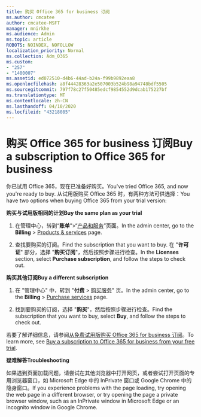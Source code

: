 ```yaml
---
title: 购买 Office 365 for business 订阅
ms.author: cmcatee
author: cmcatee-MSFT
manager: mnirkhe
ms.audience: Admin
ms.topic: article
ROBOTS: NOINDEX, NOFOLLOW
localization_priority: Normal
ms.collection: Adm_O365
ms.custom:
- "257"
- "1400007"
ms.assetid: ed072510-d4b6-44ad-b24a-f99b9892eaa8
ms.openlocfilehash: a8f44428363a2e507003b524b98a94748bdf5505
ms.sourcegitcommit: 797f78c27f50485edcf9854552d9dcab175227bf
ms.translationtype: MT
ms.contentlocale: zh-CN
ms.lasthandoff: 04/10/2020
ms.locfileid: "43218085"
---
```

# <a name="buy-a-subscription-to-office-365-for-business"></a><span data-ttu-id="72174-102">购买 Office 365 for business 订阅</span><span class="sxs-lookup"><span data-stu-id="72174-102">Buy a subscription to Office 365 for business</span></span>

<span data-ttu-id="72174-103">你已试用 Office 365，现在已准备好购买。</span><span class="sxs-lookup"><span data-stu-id="72174-103">You've tried Office 365, and now you're ready to buy.</span></span> <span data-ttu-id="72174-104">从试用版购买 Office 365 时，有两种方法可供选择：</span><span class="sxs-lookup"><span data-stu-id="72174-104">You have two options when buying Office 365 from your trial version:</span></span>
  
 <span data-ttu-id="72174-105">**购买与试用版相同的计划**</span><span class="sxs-lookup"><span data-stu-id="72174-105">**Buy the same plan as your trial**</span></span>
  
1. <span data-ttu-id="72174-106">在管理中心，转到“**账单**”\>“[产品和服务](https://go.microsoft.com/fwlink/p/?linkid=842054)”页面。</span><span class="sxs-lookup"><span data-stu-id="72174-106">In the admin center, go to the **Billing** \> [Products & services](https://go.microsoft.com/fwlink/p/?linkid=842054) page.</span></span>

2. <span data-ttu-id="72174-107">查找要购买的订阅。</span><span class="sxs-lookup"><span data-stu-id="72174-107">Find the subscription that you want to buy.</span></span> <span data-ttu-id="72174-108">在 "**许可证**" 部分，选择 "**购买订阅**"，然后按照步骤进行检查。</span><span class="sxs-lookup"><span data-stu-id="72174-108">In the **Licenses** section, select **Purchase subscription**, and follow the steps to check out.</span></span>

<span data-ttu-id="72174-109">**购买其他订阅**</span><span class="sxs-lookup"><span data-stu-id="72174-109">**Buy a different subscription**</span></span>
  
1. <span data-ttu-id="72174-110">在 "管理中心" 中，转到 "**付费** \> [购买服务](https://go.microsoft.com/fwlink/p/?linkid=868433)" 页。</span><span class="sxs-lookup"><span data-stu-id="72174-110">In the admin center, go to the **Billing** \> [Purchase services](https://go.microsoft.com/fwlink/p/?linkid=868433) page.</span></span>

3. <span data-ttu-id="72174-111">找到要购买的订阅，选择 "**购买**"，然后按照步骤进行检查。</span><span class="sxs-lookup"><span data-stu-id="72174-111">Find the subscription that you want to buy, select **Buy**, and follow the steps to check out.</span></span>

<span data-ttu-id="72174-112">若要了解详细信息，请参阅[从免费试用版购买 Office 365 for business 订阅](https://docs.microsoft.com/office365/admin/subscriptions-and-billing/buy-a-subscription-from-your-free-trial)。</span><span class="sxs-lookup"><span data-stu-id="72174-112">To learn more, see [Buy a subscription to Office 365 for business from your free trial](https://docs.microsoft.com/office365/admin/subscriptions-and-billing/buy-a-subscription-from-your-free-trial).</span></span>

<span data-ttu-id="72174-113">**疑难解答**</span><span class="sxs-lookup"><span data-stu-id="72174-113">**Troubleshooting**</span></span>

<span data-ttu-id="72174-114">如果遇到页面加载问题，请尝试在其他浏览器中打开网页，或者尝试打开页面的专用浏览器窗口，如 Microsoft Edge 中的 InPrivate 窗口或 Google Chrome 中的隐身窗口。</span><span class="sxs-lookup"><span data-stu-id="72174-114">If you experience problems with the page loading, try opening the web page in a different browser, or try opening the page a private browser window, such as an InPrivate window in Microsoft Edge or an incognito window in Google Chrome.</span></span>
